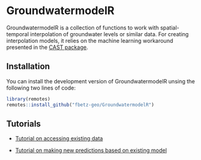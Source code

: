 
<!-- README.md is generated from README.Rmd. Please edit that file -->

# GroundwatermodelR

<!-- badges: start -->
<!-- badges: end -->

GroundwatermodelR is a collection of functions to work with
spatial-temporal interpolation of groundwater levels or similar data.
For creating interpolation models, it relies on the machine learning
workaround presented in the [CAST
package](https://hannameyer.github.io/CAST/).

## Installation

You can install the development version of GroundwatermodelR unsing the
following two lines of code:

``` r
library(remotes)
remotes::install_github("fbetz-geo/GroundwatermodelR")
```

## Tutorials
- [Tutorial on accessing existing data](https://fbetz-geo.github.io/GroundwatermodelR/articles/Analysis.html)

- [Tutorial on making new predictions based on existing model](https://fbetz-geo.github.io/GroundwatermodelR/articles/PredictoR.html)

